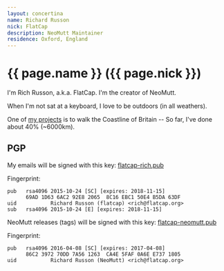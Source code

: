 ```yaml
---
layout: concertina
name: Richard Russon
nick: FlatCap
description: NeoMutt Maintainer
residence: Oxford, England
---
```


# {{ page.name }} ({{ page.nick }})

I'm Rich Russon, a.k.a. FlatCap. I'm the creator of NeoMutt.

When I'm not sat at a keyboard, I love to be outdoors (in all weathers).

One of [my projects](https://flatcap.org/hike/) is to walk the Coastline of
Britain -- So far, I've done about 40% (~6000km).

## PGP

My emails will be signed with this key: [flatcap-rich.pub](flatcap-rich.pub)

Fingerprint:

```reply
pub   rsa4096 2015-10-24 [SC] [expires: 2018-11-15]
      69AD 1D63 6AC2 92E8 2065  8C16 EBC1 50E4 B5DA 63DF
uid           Richard Russon (flatcap) <rich@flatcap.org>
sub   rsa4096 2015-10-24 [E] [expires: 2018-11-15]
```

NeoMutt releases (tags) will be signed with this key:
[flatcap-neomutt.pub](flatcap-neomutt.pub)

Fingerprint:

```reply
pub   rsa4096 2016-04-08 [SC] [expires: 2017-04-08]
      86C2 3972 70DD 7A56 1263  CA4E 5FAF 0A6E E737 1805
uid           Richard Russon (NeoMutt) <rich@flatcap.org>
```

